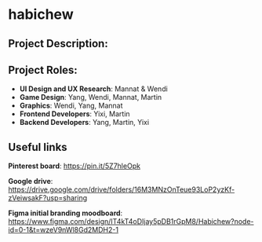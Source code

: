 # habichew
## Project Description: 

## Project Roles:
- **UI Design and UX Research**: Mannat & Wendi
- **Game Design**: Yang, Wendi, Mannat, Martin
- **Graphics**: Wendi, Yang, Mannat
- **Frontend Developers**: Yixi, Martin
- **Backend Developers**: Yang, Martin, Yixi

## Useful links
**Pinterest board**: https://pin.it/5Z7hleOpk

**Google drive**: https://drive.google.com/drive/folders/16M3MNzOnTeue93LoP2yzKf-zVeiwsakF?usp=sharing

**Figma initial branding moodboard**: https://www.figma.com/design/IT4kT4oDIjay5pDB1rGpM8/Habichew?node-id=0-1&t=wzeV9nWl8Gd2MDH2-1
